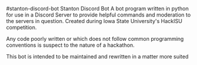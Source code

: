 #stanton-discord-bot
Stanton Discord Bot
A bot program written in python for use in a Discord Server to provide helpful commands and moderation to the servers in question.
Created during Iowa State University's HackISU competition.

Any code poorly written or which does not follow common programming conventions is suspect to the nature of a hackathon.

This bot is intended to be maintained and rewritten in a matter more suited